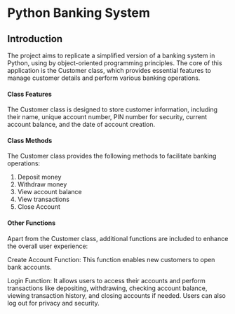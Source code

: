 # Python Banking System

## Introduction
The project aims to replicate a simplified version of a banking system in Python, using by object-oriented programming principles.
The core of this application is the Customer class, which provides essential features to manage customer details and perform various banking operations.

#### Class Features
The Customer class is designed to store customer information, including their name, unique account number, PIN number for security, current account balance, 
and the date of account creation.

#### Class Methods
The Customer class provides the following methods to facilitate banking operations:
1. Deposit money
2. Withdraw money
3. View account balance
4. View transactions
5. Close Account

#### Other Functions
Apart from the Customer class, additional functions are included to enhance the overall user experience:

Create Account Function: This function enables new customers to open bank accounts.

Login Function: It allows users to access their accounts and perform transactions like depositing, withdrawing, checking account balance, viewing transaction history, and closing accounts if needed. Users can also log out for privacy and security.

